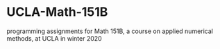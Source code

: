 # UCLA-Math-151B
programming assignments for Math 151B, a course on applied numerical methods, at UCLA in winter 2020
